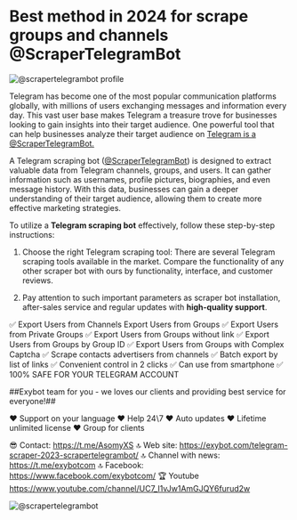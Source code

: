 # Best method in 2024 for scrape groups and channels @ScraperTelegramBot
![@scrapertelegrambot profile](https://exybot.com/wp-content/uploads/2023/07/@scrapertelegrambot-top.jpg)

Telegram has become one of the most popular communication platforms globally, with millions of users exchanging messages and information every day. This vast user base makes Telegram a treasure trove for businesses looking to gain insights into their target audience. One powerful tool that can help businesses analyze their target audience on [Telegram is a @ScraperTelegramBot.](https://exybot.com/telegram-scraper-2023-scrapertelegrambot/)

A Telegram scraping bot ([@ScraperTelegramBot](https://t.me/scrapertelegrambot)) is designed to extract valuable data from Telegram channels, groups, and users. It can gather information such as usernames, profile pictures, biographies, and even message history. With this data, businesses can gain a deeper understanding of their target audience, allowing them to create more effective marketing strategies.

To utilize a **Telegram scraping bot** effectively, follow these step-by-step instructions:

1. Choose the right Telegram scraping tool: There are several Telegram scraping tools available in the market. Compare the functionality of any other scraper bot with ours by functionality, interface, and customer reviews.

2. Pay attention to such important parameters as scraper bot installation, after-sales service and regular updates with **high-quality support**.

✅ Export Users from Channels Export Users from Groups
✅ Export Users from Private Groups
✅ Export Users from Groups without link
✅ Export Users from Groups by Group ID
✅ Export Users from Groups with Complex Captcha
✅ Scrape contacts advertisers from channels
✅ Batch export by list of links
✅ Convenient control in 2 clicks
✅ Can use from smartphone
✅ 100% SAFE FOR YOUR TELEGRAM ACCOUNT


##Exybot team for you - we loves our clients and providing best service for everyone!##

❤️ Support on your language
❤️ Help 24\7
❤️ Auto updates
❤️ Lifetime unlimited license
❤️ Group for clients

😎 Contact: https://t.me/AsomyXS
🔝 Web site: https://exybot.com/telegram-scraper-2023-scrapertelegrambot/
🔝 Channel with news: https://t.me/exybotcom
🔝 Facebook: https://www.facebook.com/exybotcom/
🏆 Youtube https://www.youtube.com/channel/UC7_I1vJw1AmGJQY6furud2w

![@scrapertelegrambot](https://exybot.com/wp-content/uploads/elementor/thumbs/0c484cb2cf-qi5x2z86r6o6b6fjug9agafc8dx17ucu6pwqcoyjnk.jpg)
